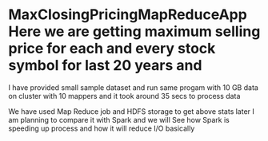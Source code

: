 # MaxClosingPricingMapReduceApp Here we are getting maximum selling price for each and every stock symbol for last 20 years and 
I have provided small sample dataset and run same progam with 10 GB data on cluster 
with 10 mappers and it took around 35 secs to process data

We have used Map Reduce job and HDFS storage to get above stats later I am planning to compare it with Spark and we will
See how Spark is speeding up process and how it will reduce I/O basically
